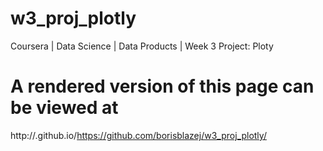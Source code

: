 # w3_proj_plotly
Coursera | Data Science | Data Products | Week 3 Project: Ploty

# A rendered version of this page can be viewed at
http://.github.io/https://github.com/borisblazej/w3_proj_plotly/

